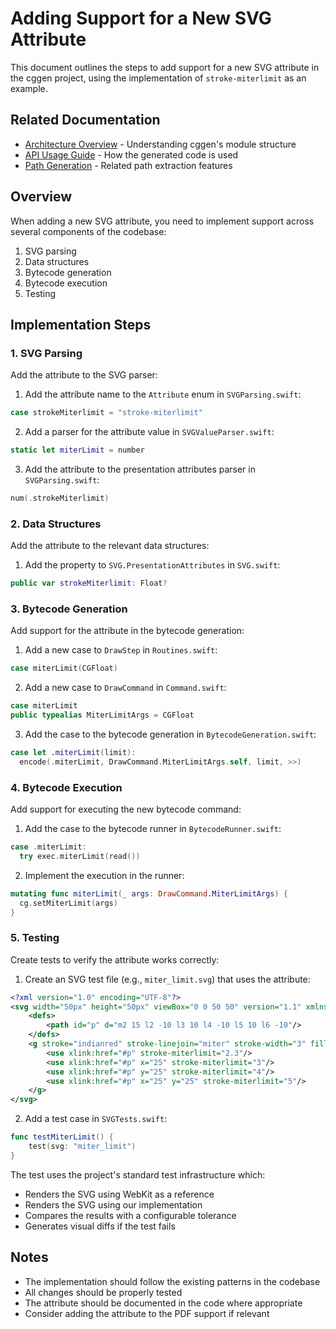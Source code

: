 # Adding Support for a New SVG Attribute

This document outlines the steps to add support for a new SVG attribute in the cggen project, using the implementation of `stroke-miterlimit` as an example.

## Related Documentation
- [Architecture Overview](architecture.md) - Understanding cggen's module structure
- [API Usage Guide](api-usage-guide.md) - How the generated code is used
- [Path Generation](path-generation.md) - Related path extraction features

## Overview

When adding a new SVG attribute, you need to implement support across several components of the codebase:
1. SVG parsing
2. Data structures
3. Bytecode generation
4. Bytecode execution
5. Testing

## Implementation Steps

### 1. SVG Parsing

Add the attribute to the SVG parser:

1. Add the attribute name to the `Attribute` enum in `SVGParsing.swift`:
```swift
case strokeMiterlimit = "stroke-miterlimit"
```

2. Add a parser for the attribute value in `SVGValueParser.swift`:
```swift
static let miterLimit = number
```

3. Add the attribute to the presentation attributes parser in `SVGParsing.swift`:
```swift
num(.strokeMiterlimit)
```

### 2. Data Structures

Add the attribute to the relevant data structures:

1. Add the property to `SVG.PresentationAttributes` in `SVG.swift`:
```swift
public var strokeMiterlimit: Float?
```

### 3. Bytecode Generation

Add support for the attribute in the bytecode generation:

1. Add a new case to `DrawStep` in `Routines.swift`:
```swift
case miterLimit(CGFloat)
```

2. Add a new case to `DrawCommand` in `Command.swift`:
```swift
case miterLimit
public typealias MiterLimitArgs = CGFloat
```

3. Add the case to the bytecode generation in `BytecodeGeneration.swift`:
```swift
case let .miterLimit(limit):
  encode(.miterLimit, DrawCommand.MiterLimitArgs.self, limit, >>)
```

### 4. Bytecode Execution

Add support for executing the new bytecode command:

1. Add the case to the bytecode runner in `BytecodeRunner.swift`:
```swift
case .miterLimit:
  try exec.miterLimit(read())
```

2. Implement the execution in the runner:
```swift
mutating func miterLimit(_ args: DrawCommand.MiterLimitArgs) {
  cg.setMiterLimit(args)
}
```

### 5. Testing

Create tests to verify the attribute works correctly:

1. Create an SVG test file (e.g., `miter_limit.svg`) that uses the attribute:
```xml
<?xml version="1.0" encoding="UTF-8"?>
<svg width="50px" height="50px" viewBox="0 0 50 50" version="1.1" xmlns="http://www.w3.org/2000/svg" xmlns:xlink="http://www.w3.org/1999/xlink">
    <defs>
        <path id="p" d="m2 15 l2 -10 l3 10 l4 -10 l5 10 l6 -10"/>
    </defs>
    <g stroke="indianred" stroke-linejoin="miter" stroke-width="3" fill="none">
        <use xlink:href="#p" stroke-miterlimit="2.3"/>
        <use xlink:href="#p" x="25" stroke-miterlimit="3"/>
        <use xlink:href="#p" y="25" stroke-miterlimit="4"/>
        <use xlink:href="#p" x="25" y="25" stroke-miterlimit="5"/>
    </g>
</svg>
```

2. Add a test case in `SVGTests.swift`:
```swift
func testMiterLimit() {
    test(svg: "miter_limit")
}
```

The test uses the project's standard test infrastructure which:
- Renders the SVG using WebKit as a reference
- Renders the SVG using our implementation
- Compares the results with a configurable tolerance
- Generates visual diffs if the test fails

## Notes

- The implementation should follow the existing patterns in the codebase
- All changes should be properly tested
- The attribute should be documented in the code where appropriate
- Consider adding the attribute to the PDF support if relevant 